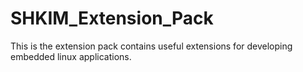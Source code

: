 # SHKIM_Extension_Pack
This is the extension pack contains useful extensions for developing embedded linux applications.